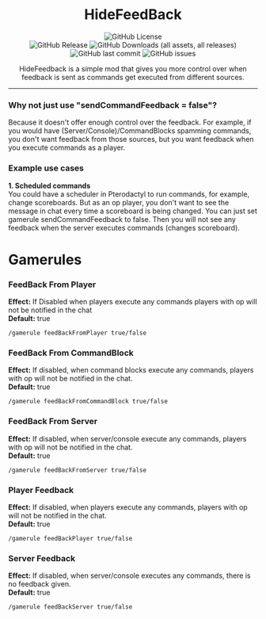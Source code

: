 <div style="text-align:center">
    <h1>HideFeedBack</h1>

![GitHub License](https://img.shields.io/github/license/NATroutter/HideFeedBack?style=for-the-badge)  
![GitHub Release](https://img.shields.io/github/v/release/NATroutter/HideFeedBack?style=for-the-badge)
![GitHub Downloads (all assets, all releases)](https://img.shields.io/github/downloads/NATroutter/HideFeedBack/total?style=for-the-badge)  
![GitHub last commit](https://img.shields.io/github/last-commit/NATroutter/HideFeedBack?style=for-the-badge&logo=github)
![GitHub issues](https://img.shields.io/github/issues/NATroutter/HideFeedBack?style=for-the-badge&logo=github&foceupdate=1)

HideFeedback is a simple mod that gives you more control over when feedback is sent as commands get executed from different sources.

 </div>
<hr>

### Why not just use "sendCommandFeedback = false"?
Because it doesn't offer enough control over the feedback. For example, if you would have (Server/Console)/CommandBlocks spamming commands, you don't want feedback from those sources, but you want feedback when you execute commands as a player.

### Example use cases
**1. Scheduled commands**   
You could have a scheduler in Pterodactyl to run commands, for example, change scoreboards. But as an op player, you don't want to see the message in chat every time a scoreboard is being changed. You can just set gamerule sendCommandFeedback to false. Then you will not see any feedback when the server executes commands (changes scoreboard).
# Gamerules
### FeedBack From Player
**Effect:** If Disabled when players execute any commands players with op will not be notified in the chat   
**Default:** true
```
/gamerule feedBackFromPlayer true/false
```
### FeedBack From CommandBlock 
**Effect:** If disabled, when command blocks execute any commands, players with op will not be notified in the chat.    
**Default:** true
```
/gamerule feedBackFromCommandBlock true/false
```
### FeedBack From Server
**Effect:** If disabled, when server/console execute any commands, players with op will not be notified in the chat.  
**Default:** true
```
/gamerule feedBackFromServer true/false
```

### Player Feedback
**Effect:** If disabled, when players execute any commands, players with op will not be notified in the chat.  
**Default:** true
```
/gamerule feedBackPlayer true/false
```
### Server Feedback
**Effect:** If disabled, when server/console executes any commands, there is no feedback given.  
**Default:** true
```
/gamerule feedBackServer true/false
```